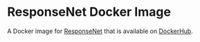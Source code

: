 # ResponseNet Docker Image

A Docker image for [ResponseNet](https://github.com/Reed-CompBio/ResponseNet) that is available on [DockerHub](https://hub.docker.com/repository/docker/reed-compbio/responsenet).
